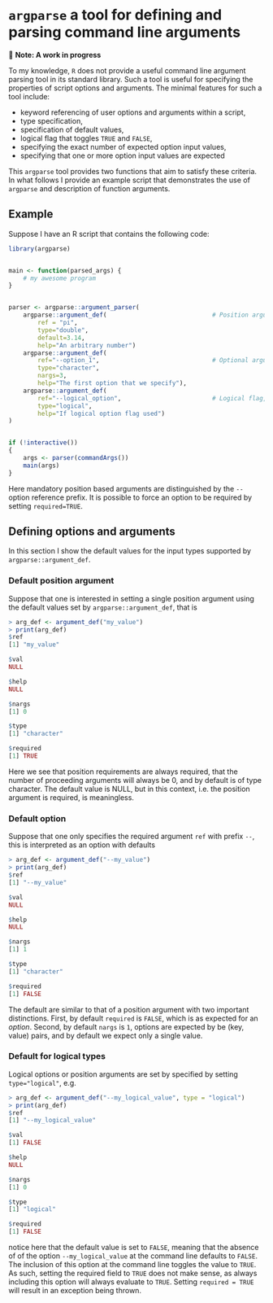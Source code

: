 # `argparse` a tool for defining and parsing command line arguments

🚧  **Note: A work in progress**

To my knowledge, `R` does not provide a useful command line argument parsing
tool in its standard library.  Such a tool is useful for specifying the properties
of script options and arguments.  The minimal features for such a tool include:

* keyword referencing of user options and arguments within a script,
* type specification,
* specification of default values,
* logical flag that toggles `TRUE` and `FALSE`,
* specifying the exact number of expected option input values,
* specifying that one or more option input values are expected

This `argparse` tool provides two functions that aim to satisfy these
criteria.  In what follows I provide an example script that demonstrates
the use of `argparse` and description of function arguments.

## Example

Suppose I have an R script that contains the following code:

```R
library(argparse)


main <- function(parsed_args) {
    # my awesome program
}


parser <- argparse::argument_parser(
    argparse::argument_def(                             # Position argument
        ref = "pi",
        type="double",
        default=3.14,
        help="An arbitrary number")
    argparse::argument_def(
        ref="--option_1",                               # Optional argument with 3 required values
        type="character",
        nargs=3,
        help="The first option that we specify"),
    argparse::argument_def(
        ref="--logical_option",                         # Logical flag, default false, evaluates to true
        type="logical",
        help="If logical option flag used")
)


if (!interactive())
{
    args <- parser(commandArgs())
    main(args)
}
```

Here mandatory position based arguments are distinguished by the `--` option reference prefix.
It is possible to force an option to be required by setting `required=TRUE`.


## Defining options and arguments

In this section I show the default values for the input types supported by
`argparse::argument_def`.  

### Default position argument

Suppose that one is interested in setting a single position argument using the
default values set by `argparse::argument_def`, that is

```R
> arg_def <- argument_def("my_value")
> print(arg_def)
$ref
[1] "my_value"

$val
NULL

$help
NULL

$nargs
[1] 0

$type
[1] "character"

$required
[1] TRUE
```

Here we see that position requirements are always required, that the number
of proceeding arguments will always be 0, and by default is of type
character.  The default value is NULL, but in this context, i.e. the position
argument is required, is meaningless.


### Default option

Suppose that one only specifies the required argument `ref` with prefix `--`,
this is interpreted as an option with defaults

```R
> arg_def <- argument_def("--my_value")
> print(arg_def)
$ref
[1] "--my_value"

$val
NULL

$help
NULL

$nargs
[1] 1

$type
[1] "character"

$required
[1] FALSE
```

The default are similar to that of a position argument with two important
distinctions.  First, by default `required` is `FALSE`, which is as expected
for an *option*.  Second, by default `nargs` is `1`, options are expected by
be (key, value) pairs, and by default we expect only a single value.


### Default for logical types

Logical options or position arguments are set by specified by setting `type="logical"`, e.g.

```R
> arg_def <- argument_def("--my_logical_value", type = "logical")
> print(arg_def)
$ref
[1] "--my_logical_value"

$val
[1] FALSE

$help
NULL

$nargs
[1] 0

$type
[1] "logical"

$required
[1] FALSE
```

notice here that the default value is set to `FALSE`, meaning that the absence of
of the option `--my_logical_value` at the command line defaults to `FALSE`.  The
inclusion of this option at the command line toggles the value to `TRUE`.  As 
such, setting the required field to `TRUE` does not make sense, as always including
this option will always evaluate to `TRUE`.  Setting `required = TRUE` will result
in an exception being thrown.

